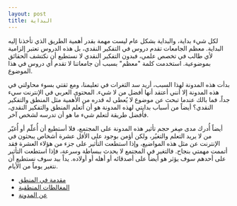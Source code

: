 ```yaml
---
layout: post
title: البداية
---
```


لكل شيء بداية، والبداية بشكل عام ليست مهمة بقدر أهمية الطريق الذي تأخذنا إليه البداية. معظم الجامعات تقدم دروس في التفكير النقدي، بل هذه الدروس تعتبر إلزامية لأي طالب في تخصص علمي، فبدون التفكير النقدي لا نستطيع أن نكتشف الحقائق بموضوعية. استخدمت كلمة "معظم" بسبب أن جامعاتنا لا تقدم أي دروس في هذا الموضوع.

بدأت هذه المدونة لهذا السبب، أريد سد الثغرات في تعليمنا، ومع ثقتي بسوء محاولتي في هذه المدونة إلا أنني أعتقد أنها أفضل من لا شيء. المحتوى العربي في الإنترنت سيء جداً، فما بالك عندما تبحث عن موضوع لا يُعطى له قدره من الأهمية مثل المنطق والتفكير النقدي؟ أيضاً من أسباب بدايتي لهذه المدونة هو أن أتعلم المنطق والتفكير النقدي، فأفضل طريقة لتعلم شيء ما هو أن تدرسه لشخص آخر.


أيضاً أُدرك مدى صِغر حجم تأثير هذه المدونة على المجتمع، فلا أستطيع أن أُعلّم أو أُغيّر من لا يريد التعلم والتغيُر، ولكن أؤمن بوجود على الأقل عشرة أشخاص يبحثون في الإنترنت عن مثل هذه المواضيع، وإذا استطعت التأثير على جزء من هؤلاء العشرة فقد أتممت مهمتي بنجاح. فالتغير في المجتمع لا يحدث ببساطة وسرعة، فإذا استطعت التأثير على أحدهم سوف يؤثر هو أيضاً على أصدقائه أو أهله أو أولاده. يداً بيد سوف نستطيع أن نتغير يوماً من الأيام.

- [مقدمة في المنطق](/logic)
- [المغالطات المنطقية](/logical-fallacies)
- [عن المدونة](/about)
